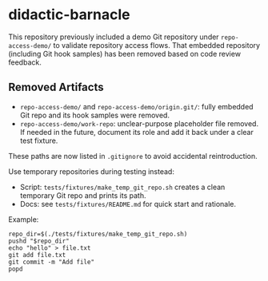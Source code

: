 # didactic-barnacle

This repository previously included a demo Git repository under `repo-access-demo/` to validate repository access flows.
That embedded repository (including Git hook samples) has been removed based on code review feedback.

## Removed Artifacts
- `repo-access-demo/` and `repo-access-demo/origin.git/`: fully embedded Git repo and its hook samples were removed.
- `repo-access-demo/work-repo`: unclear-purpose placeholder file removed. If needed in the future, document its role and add it back under a clear test fixture.

These paths are now listed in `.gitignore` to avoid accidental reintroduction.

Use temporary repositories during testing instead:

- Script: `tests/fixtures/make_temp_git_repo.sh` creates a clean temporary Git repo and prints its path.
- Docs: see `tests/fixtures/README.md` for quick start and rationale.

Example:

```
repo_dir=$(./tests/fixtures/make_temp_git_repo.sh)
pushd "$repo_dir"
echo "hello" > file.txt
git add file.txt
git commit -m "Add file"
popd
```
